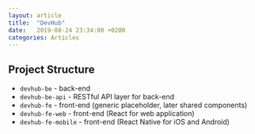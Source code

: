 ```yaml
---
layout: article
title:  "DevHub"
date:   2019-08-24 23:34:00 +0200
categories: Articles
---
```

## Project Structure

- `devhub-be` - back-end
- `devhub-be-api` - RESTful API layer for back-end
- `devhub-fe` - front-end (generic placeholder, later shared components)
- `devhub-fe-web` - front-end (React for web application)
- `devhub-fe-mobile` - front-end (React Native for iOS and Android)
